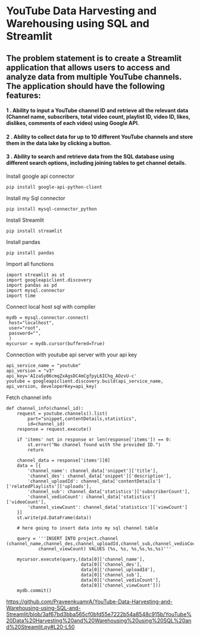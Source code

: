# YouTube Data Harvesting and Warehousing using SQL and Streamlit 

## The problem statement is to create a Streamlit application that allows users to access and analyze data from multiple YouTube channels. The application should have the following features:
 #### 1 . Ability to input a YouTube channel ID and retrieve all the relevant data (Channel name, subscribers, total video count, playlist ID, video ID, likes, dislikes, comments of each video) using Google API.
 #### 2 . Ability to collect data for up to 10 different YouTube channels and store them in the data lake by clicking a button.
 #### 3 . Ability to search and retrieve data from the SQL database using different search options, including joining tables to get channel details.

Install google api connector 
 ```
pip install google-api-python-client
```
Install my Sql connector 
```
pip install mysql-connector_python
```
Install Streamlit 
```
pip install streamlit
```
Install pandas
```
pip install pandas
```
Import all functions
```
import streamlit as st
import googleapiclient.discovery
import pandas as pd
import mysql.connector
import time
```
Connect local host sql with compiler
```
mydb = mysql.connector.connect(
 host="localhost",
 user="root",
 password="",
 )
mycursor = mydb.cursor(buffered=True)
```
Connection with youtube api server with your api key
```
api_service_name = "youtube"
api_version = "v3"
api_key='AIzaSyB6cmqZxAgsDC4mCgfpyL6IChq_AOzvU-c'
youtube = googleapiclient.discovery.build(api_service_name, api_version, developerKey=api_key)
```
Fetch channel info 
```
def channel_info(channel_id): 
    request = youtube.channels().list(
        part="snippet,contentDetails,statistics",
        id=channel_id)
    response = request.execute()

    if 'items' not in response or len(response['items']) == 0:
        st.error("No channel found with the provided ID.")
        return

    channel_data = response['items'][0]
    data = [{
        'channel_name': channel_data['snippet']['title'],
        'channel_des': channel_data['snippet']['description'],
        'channel_uploadId': channel_data['contentDetails']['relatedPlaylists']['uploads'],
        'channel_sub': channel_data['statistics']['subscriberCount'],
        'channel_vedioCount': channel_data['statistics']['videoCount'],
        'channel_viewCount': channel_data['statistics']['viewCount']
    }]
    st.write(pd.DataFrame(data))
    
    # here going to insert data into my sql channel table

    query = '''INSERT INTO project.channel (channel_name,channel_des,channel_uploadId,channel_sub,channel_vedioCount,
            channel_viewCount) VALUES (%s, %s, %s,%s,%s,%s)'''
    
    mycursor.execute(query,(data[0]['channel_name'],
                            data[0]['channel_des'],
                            data[0]['channel_uploadId'],
                            data[0]['channel_sub'],
                            data[0]['channel_vedioCount'],
                            data[0]['channel_viewCount']))
    mydb.commit()
```
https://github.com/PraveenkuamrA/YouTube-Data-Harvesting-and-Warehousing-using-SQL-and-Streamlit/blob/3af67bd3bba565cf0bfd55e7222b54a8548c915b/YouTube%20Data%20Harvesting%20and%20Warehousing%20using%20SQL%20and%20Streamlit.py#L20-L50

